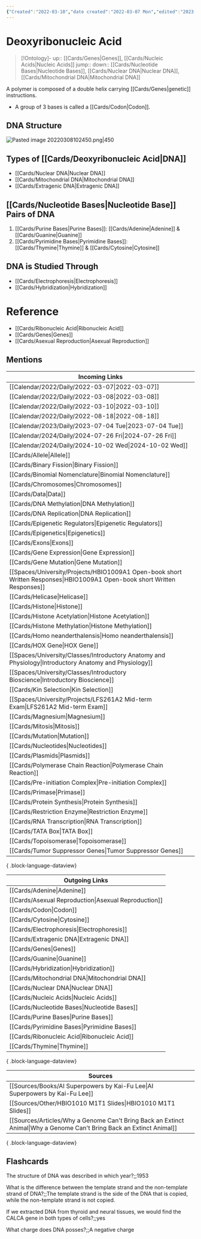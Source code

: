 ```yaml
---
{"Created":"2022-03-10","date created":"2022-03-07 Mon","edited":"2023-04-06 Thu","aliases":["Deoxyribonucleic acid","DNA"],"tags":["Uni/BIM202","flashcards/BIM202","Uni/LFS252","flashcards/LFS252"],"dg-publish":true,"permalink":"/cards/deoxyribonucleic-acid/","dgPassFrontmatter":true}
---
```


# Deoxyribonucleic Acid

> [!Ontology]-
> up:: [[Cards/Genes\|Genes]], [[Cards/Nucleic Acids\|Nucleic Acids]]
> jump::
> down:: [[Cards/Nucleotide Bases\|Nucleotide Bases]], [[Cards/Nuclear DNA\|Nuclear DNA]], [[Cards/Mitochondrial DNA\|Mitochondrial DNA]]

A polymer is composed of a double helix carrying [[Cards/Genes\|genetic]] instructions. 
- A group of 3 bases is called a [[Cards/Codon\|Codon]].

## DNA Structure

![Pasted image 20220308102450.png|450](/img/user/Extras/Images/Pasted%20image%2020220308102450.png)

## Types of [[Cards/Deoxyribonucleic Acid\|DNA]]

- [[Cards/Nuclear DNA\|Nuclear DNA]]
- [[Cards/Mitochondrial DNA\|Mitochondrial DNA]]
- [[Cards/Extragenic DNA\|Extragenic DNA]]

## [[Cards/Nucleotide Bases\|Nucleotide Base]] Pairs of DNA

1. [[Cards/Purine Bases\|Purine Bases]]: [[Cards/Adenine\|Adenine]] & [[Cards/Guanine\|Guanine]]
2. [[Cards/Pyrimidine Bases\|Pyrimidine Bases]]: [[Cards/Thymine\|Thymine]] & [[Cards/Cytosine\|Cytosine]]

## DNA is Studied Through

- [[Cards/Electrophoresis\|Electrophoresis]]
- [[Cards/Hybridization\|Hybridization]]

# Reference

- [[Cards/Ribonucleic Acid\|Ribonucleic Acid]]
- [[Cards/Genes\|Genes]]
- [[Cards/Asexual Reproduction\|Asexual Reproduction]]

## Mentions

| Incoming Links                                                                                                               |
| ---------------------------------------------------------------------------------------------------------------------------- |
| [[Calendar/2022/Daily/2022-03-07\|2022-03-07]]                                                                            |
| [[Calendar/2022/Daily/2022-03-08\|2022-03-08]]                                                                            |
| [[Calendar/2022/Daily/2022-03-10\|2022-03-10]]                                                                            |
| [[Calendar/2022/Daily/2022-08-18\|2022-08-18]]                                                                            |
| [[Calendar/2023/Daily/2023-07-04 Tue\|2023-07-04 Tue]]                                                                    |
| [[Calendar/2024/Daily/2024-07-26 Fri\|2024-07-26 Fri]]                                                                    |
| [[Calendar/2024/Daily/2024-10-02 Wed\|2024-10-02 Wed]]                                                                    |
| [[Cards/Allele\|Allele]]                                                                                                  |
| [[Cards/Binary Fission\|Binary Fission]]                                                                                  |
| [[Cards/Binomial Nomenclature\|Binomial Nomenclature]]                                                                    |
| [[Cards/Chromosomes\|Chromosomes]]                                                                                        |
| [[Cards/Data\|Data]]                                                                                                      |
| [[Cards/DNA Methylation\|DNA Methylation]]                                                                                |
| [[Cards/DNA Replication\|DNA Replication]]                                                                                |
| [[Cards/Epigenetic Regulators\|Epigenetic Regulators]]                                                                    |
| [[Cards/Epigenetics\|Epigenetics]]                                                                                        |
| [[Cards/Exons\|Exons]]                                                                                                    |
| [[Cards/Gene Expression\|Gene Expression]]                                                                                |
| [[Cards/Gene Mutation\|Gene Mutation]]                                                                                    |
| [[Spaces/University/Projects/HBIO1009A1 Open-book short Written Responses\|HBIO1009A1 Open-book short Written Responses]] |
| [[Cards/Helicase\|Helicase]]                                                                                              |
| [[Cards/Histone\|Histone]]                                                                                                |
| [[Cards/Histone Acetylation\|Histone Acetylation]]                                                                        |
| [[Cards/Histone Methylation\|Histone Methylation]]                                                                        |
| [[Cards/Homo neanderthalensis\|Homo neanderthalensis]]                                                                    |
| [[Cards/HOX Gene\|HOX Gene]]                                                                                              |
| [[Spaces/University/Classes/Introductory Anatomy and Physiology\|Introductory Anatomy and Physiology]]                    |
| [[Spaces/University/Classes/Introductory Bioscience\|Introductory Bioscience]]                                            |
| [[Cards/Kin Selection\|Kin Selection]]                                                                                    |
| [[Spaces/University/Projects/LFS261A2 Mid-term Exam\|LFS261A2 Mid-term Exam]]                                             |
| [[Cards/Magnesium\|Magnesium]]                                                                                            |
| [[Cards/Mitosis\|Mitosis]]                                                                                                |
| [[Cards/Mutation\|Mutation]]                                                                                              |
| [[Cards/Nucleotides\|Nucleotides]]                                                                                        |
| [[Cards/Plasmids\|Plasmids]]                                                                                              |
| [[Cards/Polymerase Chain Reaction\|Polymerase Chain Reaction]]                                                            |
| [[Cards/Pre-initiation Complex\|Pre-initiation Complex]]                                                                  |
| [[Cards/Primase\|Primase]]                                                                                                |
| [[Cards/Protein Synthesis\|Protein Synthesis]]                                                                            |
| [[Cards/Restriction Enzyme\|Restriction Enzyme]]                                                                          |
| [[Cards/RNA Transcription\|RNA Transcription]]                                                                            |
| [[Cards/TATA Box\|TATA Box]]                                                                                              |
| [[Cards/Topoisomerase\|Topoisomerase]]                                                                                    |
| [[Cards/Tumor Suppressor Genes\|Tumor Suppressor Genes]]                                                                  |

{ .block-language-dataview}

| Outgoing Links                                          |
| ------------------------------------------------------- |
| [[Cards/Adenine\|Adenine]]                           |
| [[Cards/Asexual Reproduction\|Asexual Reproduction]] |
| [[Cards/Codon\|Codon]]                               |
| [[Cards/Cytosine\|Cytosine]]                         |
| [[Cards/Electrophoresis\|Electrophoresis]]           |
| [[Cards/Extragenic DNA\|Extragenic DNA]]             |
| [[Cards/Genes\|Genes]]                               |
| [[Cards/Guanine\|Guanine]]                           |
| [[Cards/Hybridization\|Hybridization]]               |
| [[Cards/Mitochondrial DNA\|Mitochondrial DNA]]       |
| [[Cards/Nuclear DNA\|Nuclear DNA]]                   |
| [[Cards/Nucleic Acids\|Nucleic Acids]]               |
| [[Cards/Nucleotide Bases\|Nucleotide Bases]]         |
| [[Cards/Purine Bases\|Purine Bases]]                 |
| [[Cards/Pyrimidine Bases\|Pyrimidine Bases]]         |
| [[Cards/Ribonucleic Acid\|Ribonucleic Acid]]         |
| [[Cards/Thymine\|Thymine]]                           |

{ .block-language-dataview}

| Sources                                                                                                                  |
| ------------------------------------------------------------------------------------------------------------------------ |
| [[Sources/Books/AI Superpowers by Kai-Fu Lee\|AI Superpowers by Kai-Fu Lee]]                                          |
| [[Sources/Other/HBIO1010 M1T1 Slides\|HBIO1010 M1T1 Slides]]                                                          |
| [[Sources/Articles/Why a Genome Can't Bring Back an Extinct Animal\|Why a Genome Can't Bring Back an Extinct Animal]] |

{ .block-language-dataview}

## Flashcards

The structure of DNA was described in which year?;;1953
<!--SR:!2025-02-06,94,250-->

What is the difference between the template strand and the non-template strand of DNA?;;The template strand is the side of the DNA that is copied, while the non-template strand is not copied.
<!--SR:!2024-11-18,14,210-->

If we extracted DNA from thyroid and neural tissues, we would find the CALCA gene in both types of cells?;;yes
<!--SR:!2024-12-10,55,248-->

What charge does DNA posses?;;A negative charge
<!--SR:!2025-01-02,59,244-->